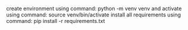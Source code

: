 create environment using command: python -m venv venv
and activate using command: source venv/bin/activate
install all requirements using command: pip install -r requirements.txt

